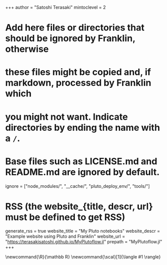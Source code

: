 <!--
Add here global page variables to use throughout your website.
-->
+++
author = "Satoshi Terasaki"
mintoclevel = 2

# Add here files or directories that should be ignored by Franklin, otherwise
# these files might be copied and, if markdown, processed by Franklin which
# you might not want. Indicate directories by ending the name with a `/`.
# Base files such as LICENSE.md and README.md are ignored by default.
ignore = ["node_modules/", "__cache/", "pluto_deploy_env/", "tools/"]

# RSS (the website_{title, descr, url} must be defined to get RSS)
generate_rss = true
website_title = "My Pluto notebooks"
website_descr = "Example website using Pluto and Franklin"
website_url   = "https://terasakisatoshi.github.io/MyPlutoflow.jl"
prepath = "MyPlutoflow.jl"
+++

<!--
Add here global latex commands to use throughout your pages.
-->
\newcommand{\R}{\mathbb R}
\newcommand{\scal}[1]{\langle #1 \rangle}
